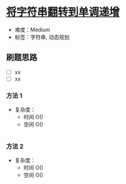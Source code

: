 # [将字符串翻转到单调递增](https://leetcode-cn.com/problems/flip-string-to-monotone-increasing/)

- 难度：Medium
- 标签：字符串, 动态规划

## 刷题思路

- [ ] xx
- [ ] xx

### 方法 1

- 复杂度：
    - 时间 O()
    - 空间 O()

``` js

```

### 方法 2

- 复杂度：
    - 时间 O()
    - 空间 O()

``` js

```
